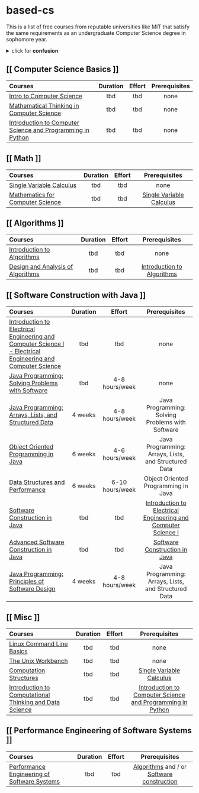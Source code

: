# based-cs

This is a list of free courses from reputable universities like MIT that satisfy the same requirements as an undergraduate Computer Science degree in sophomore year.

 <details>
  <summary>click for <b>confusion</b></summary>  
<img src="https://user-images.githubusercontent.com/67634565/128613937-9f79436d-7318-4246-866a-c29f71468a33.png" alt="map" width="50%">
   </details>
   
   
## [[ Computer Science Basics ]]
Courses | Duration | Effort | Prerequisites
:-- |  :--: | :--: |  :--:
[Intro to Computer Science](https://www.edx.org/course/cs50s-introduction-computer-science-harvardx-cs50x)  | tbd | tbd  | none
[Mathematical Thinking in Computer Science](https://click.linksynergy.com/deeplink?id=PtFMiHYfEVk&mid=40328&murl=https%3A%2F%2Fwww.coursera.org%2Flearn%2Fwhat-is-a-proof) | tbd | tbd | none
[Introduction to Computer Science and Programming in Python ](https://ocw.mit.edu/courses/electrical-engineering-and-computer-science/6-0001-introduction-to-computer-science-and-programming-in-python-fall-2016/) | tbd | tbd  | none


## [[ Math ]]
Courses | Duration | Effort | Prerequisites
:-- |  :--: | :--: |  :--:
[Single Variable Calculus ](https://ocw.mit.edu/courses/mathematics/18-01sc-single-variable-calculus-fall-2010/)  | tbd | tbd  | none
[Mathematics for Computer Science](https://ocw.mit.edu/courses/electrical-engineering-and-computer-science/6-042j-mathematics-for-computer-science-spring-2015/) | tbd | tbd  |[Single Variable Calculus ](https://ocw.mit.edu/courses/mathematics/18-01sc-single-variable-calculus-fall-2010/)


## [[ Algorithms ]]
Courses | Duration | Effort | Prerequisites
:-- |  :--: | :--: |  :--:
[Introduction to Algorithms ](https://ocw.mit.edu/courses/electrical-engineering-and-computer-science/6-006-introduction-to-algorithms-fall-2011/)  | tbd | tbd  | none
[Design and Analysis of Algorithms ](https://ocw.mit.edu/courses/electrical-engineering-and-computer-science/6-046j-design-and-analysis-of-algorithms-spring-2015/)  | tbd | tbd  | [Introduction to Algorithms](https://ocw.mit.edu/courses/electrical-engineering-and-computer-science/6-006-introduction-to-algorithms-fall-2011/)  


## [[ Software Construction with Java ]]

Courses | Duration | Effort | Prerequisites
:-- | :--: | :--: | :--:
[Introduction to Electrical Engineering and Computer Science I - Electrical Engineering and Computer Science ](https://ocw.mit.edu/courses/electrical-engineering-and-computer-science/6-01sc-introduction-to-electrical-engineering-and-computer-science-i-spring-2011/)| tbd | tbd  | none
[Java Programming: Solving Problems with Software](https://www.coursera.org/learn/java-programming)| tbd | 4-8 hours/week | none
[Java Programming: Arrays, Lists, and Structured Data](https://www.coursera.org/learn/java-programming-arrays-lists-data)| 4 weeks | 4-8 hours/week | Java Programming: Solving Problems with Software
[Object Oriented Programming in Java](https://www.coursera.org/learn/object-oriented-java)| 6 weeks | 4-6 hours/week | Java Programming: Arrays, Lists, and Structured Data
[Data Structures and Performance](https://www.coursera.org/learn/data-structures-optimizing-performance)| 6 weeks | 6-10 hours/week | Object Oriented Programming in Java
[Software Construction in Java ](https://openlearninglibrary.mit.edu/courses/course-v1:MITx+6.005.1x+3T2016/about)| tbd | tbd  | [Introduction to Electrical Engineering and Computer Science I ](https://ocw.mit.edu/courses/electrical-engineering-and-computer-science/6-01sc-introduction-to-electrical-engineering-and-computer-science-i-spring-2011/)
[Advanced Software Construction in Java ](https://openlearninglibrary.mit.edu/courses/course-v1:MITx+6.005.2x+1T2017/about)| tbd | tbd  | [Software Construction in Java ](https://openlearninglibrary.mit.edu/courses/course-v1:MITx+6.005.1x+3T2016/about)
[Java Programming: Principles of Software Design](https://www.coursera.org/learn/java-programming-design-principles) | 4 weeks | 4-8 hours/week | Java Programming: Arrays, Lists, and Structured Data


## [[ Misc ]]
Courses | Duration | Effort | Prerequisites
:-- |  :--: | :--: |  :--:
[Linux Command Line Basics](https://imp.i115008.net/linux-command-line-basics)  | tbd | tbd  | none
[The Unix Workbench](https://click.linksynergy.com/deeplink?id=PtFMiHYfEVk&mid=40328&murl=https%3A%2F%2Fwww.coursera.org%2Flearn%2Funix) | tbd | tbd | none
[Computation Structures](https://ocw.mit.edu/courses/electrical-engineering-and-computer-science/6-004-computation-structures-spring-2009/)| tbd | tbd | [Single Variable Calculus ](https://ocw.mit.edu/courses/mathematics/18-01sc-single-variable-calculus-fall-2010/)
[Introduction to Computational Thinking and Data Science ](https://ocw.mit.edu/courses/electrical-engineering-and-computer-science/6-0002-introduction-to-computational-thinking-and-data-science-fall-2016/) | tbd | tbd  | [Introduction to Computer Science and Programming in Python ](https://ocw.mit.edu/courses/electrical-engineering-and-computer-science/6-0001-introduction-to-computer-science-and-programming-in-python-fall-2016/) 



## [[ Performance Engineering of Software Systems ]]
Courses | Duration | Effort | Prerequisites
:-- |  :--: | :--: |  :--:
[Performance Engineering of Software Systems](https://ocw.mit.edu/courses/electrical-engineering-and-computer-science/6-172-performance-engineering-of-software-systems-fall-2018/) | tbd | tbd  | [ Algorithms](https://github.com/neos-20/based-cs#algorithms)  and / or [Software construction](https://github.com/neos-20/based-cs#software-construction)
